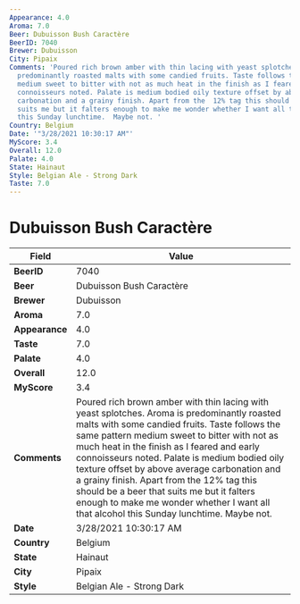 ```yaml
---
Appearance: 4.0
Aroma: 7.0
Beer: Dubuisson Bush Caractère
BeerID: 7040
Brewer: Dubuisson
City: Pipaix
Comments: 'Poured rich brown amber with thin lacing with yeast splotches.  Aroma is
  predominantly roasted malts with some candied fruits. Taste follows the same pattern
  medium sweet to bitter with not as much heat in the finish as I feared and early
  connoisseurs noted. Palate is medium bodied oily texture offset by above average
  carbonation and a grainy finish. Apart from the  12% tag this should be a beer that
  suits me but it falters enough to make me wonder whether I want all that alcohol
  this Sunday lunchtime.  Maybe not. '
Country: Belgium
Date: '"3/28/2021 10:30:17 AM"'
MyScore: 3.4
Overall: 12.0
Palate: 4.0
State: Hainaut
Style: Belgian Ale - Strong Dark
Taste: 7.0
---
```


# Dubuisson Bush Caractère

| Field         | Value |
|---------------|-------|
| **BeerID** | 7040 |
| **Beer** | Dubuisson Bush Caractère |
| **Brewer** | Dubuisson |
| **Aroma** | 7.0 |
| **Appearance** | 4.0 |
| **Taste** | 7.0 |
| **Palate** | 4.0 |
| **Overall** | 12.0 |
| **MyScore** | 3.4 |
| **Comments** | Poured rich brown amber with thin lacing with yeast splotches.  Aroma is predominantly roasted malts with some candied fruits. Taste follows the same pattern medium sweet to bitter with not as much heat in the finish as I feared and early connoisseurs noted. Palate is medium bodied oily texture offset by above average carbonation and a grainy finish. Apart from the  12% tag this should be a beer that suits me but it falters enough to make me wonder whether I want all that alcohol this Sunday lunchtime.  Maybe not.  |
| **Date** | 3/28/2021 10:30:17 AM |
| **Country** | Belgium |
| **State** | Hainaut |
| **City** | Pipaix |
| **Style** | Belgian Ale - Strong Dark |
